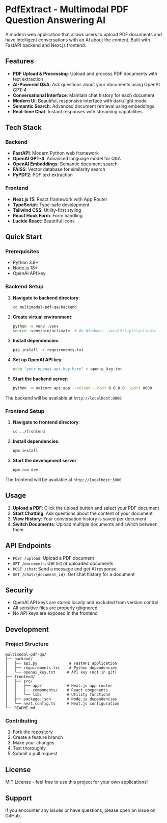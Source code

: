 # PdfExtract - Multimodal PDF Question Answering AI

A modern web application that allows users to upload PDF documents and have intelligent conversations with an AI about the content. Built with FastAPI backend and Next.js frontend.

## Features

- **PDF Upload & Processing**: Upload and process PDF documents with text extraction
- **AI-Powered Q&A**: Ask questions about your documents using OpenAI GPT-4
- **Conversational Interface**: Maintain chat history for each document
- **Modern UI**: Beautiful, responsive interface with dark/light mode
- **Semantic Search**: Advanced document retrieval using embeddings
- **Real-time Chat**: Instant responses with streaming capabilities

## Tech Stack

### Backend
- **FastAPI**: Modern Python web framework
- **OpenAI GPT-4**: Advanced language model for Q&A
- **OpenAI Embeddings**: Semantic document search
- **FAISS**: Vector database for similarity search
- **PyPDF2**: PDF text extraction

### Frontend
- **Next.js 15**: React framework with App Router
- **TypeScript**: Type-safe development
- **Tailwind CSS**: Utility-first styling
- **React Hook Form**: Form handling
- **Lucide React**: Beautiful icons

## Quick Start

### Prerequisites
- Python 3.8+
- Node.js 18+
- OpenAI API key

### Backend Setup
1. **Navigate to backend directory**:
   ```bash
   cd multimodal-pdf-qa/backend
   ```
2. **Create virtual environment**:
   ```bash
   python -m venv .venv
   source .venv/bin/activate  # On Windows: .venv\Scripts\activate
   ```
3. **Install dependencies**:
   ```bash
   pip install -r requirements.txt
   ```
4. **Set up OpenAI API key**:
   ```bash
   echo "your-openai-api-key-here" > openai_key.txt
   ```
5. **Start the backend server**:
   ```bash
   python -m uvicorn api:app --reload --host 0.0.0.0 --port 8000
   ```

The backend will be available at `http://localhost:8000`

### Frontend Setup
1. **Navigate to frontend directory**:
   ```bash
   cd ../frontend
   ```
2. **Install dependencies**:
   ```bash
   npm install
   ```
3. **Start the development server**:
   ```bash
   npm run dev
   ```

The frontend will be available at `http://localhost:3000`

## Usage
1. **Upload a PDF**: Click the upload button and select your PDF document
2. **Start Chatting**: Ask questions about the content of your document
3. **View History**: Your conversation history is saved per document
4. **Switch Documents**: Upload multiple documents and switch between them

## API Endpoints
- `POST /upload`: Upload a PDF document
- `GET /documents`: Get list of uploaded documents
- `POST /chat`: Send a message and get AI response
- `GET /chat/{document_id}`: Get chat history for a document

## Security
- OpenAI API keys are stored locally and excluded from version control
- All sensitive files are properly gitignored
- No API keys are exposed in the frontend

## Development

### Project Structure
```
multimodal-pdf-qa/
├── backend/
│   ├── api.py              # FastAPI application
│   ├── requirements.txt    # Python dependencies
│   └── openai_key.txt     # API key (not in git)
├── frontend/
│   ├── src/
│   │   ├── app/           # Next.js app router
│   │   ├── components/    # React components
│   │   └── lib/           # Utility functions
│   ├── package.json       # Node.js dependencies
│   └── next.config.ts     # Next.js configuration
└── README.md
```

### Contributing
1. Fork the repository
2. Create a feature branch
3. Make your changes
4. Test thoroughly
5. Submit a pull request

## License
MIT License - feel free to use this project for your own applications!

## Support
If you encounter any issues or have questions, please open an issue on GitHub. 
